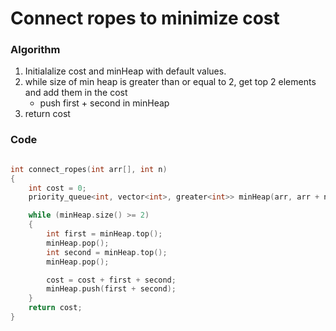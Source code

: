 # Connect ropes to minimize cost

### Algorithm

1. Initialalize cost and minHeap with default values.
2. while size of min heap is greater than or equal to 2, get top 2 elements and add them in the cost
   - push first + second in minHeap
3. return cost

### Code

```cpp

int connect_ropes(int arr[], int n)
{
    int cost = 0;
    priority_queue<int, vector<int>, greater<int>> minHeap(arr, arr + n);

    while (minHeap.size() >= 2)
    {
        int first = minHeap.top();
        minHeap.pop();
        int second = minHeap.top();
        minHeap.pop();

        cost = cost + first + second;
        minHeap.push(first + second);
    }
    return cost;
}
```
